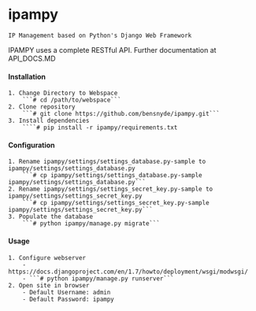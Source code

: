ipampy
======

    IP Management based on Python's Django Web Framework

IPAMPY uses a complete RESTful API. Further documentation at API_DOCS.MD

#### Installation
    1. Change Directory to Webspace
        ```# cd /path/to/webspace```
    2. Clone repository
        ```# git clone https://github.com/bensnyde/ipampy.git```
    3. Install dependencies
        ````# pip install -r ipampy/requirements.txt

#### Configuration
    1. Rename ipampy/settings/settings_database.py-sample to ipampy/settings/settings_database.py
        ```# cp ipampy/settings/settings_database.py-sample ipampy/settings/settings_database.py```
    2. Rename ipampy/settings/settings_secret_key.py-sample to ipampy/settings/settings_secret_key.py
    	```# cp ipampy/settings/settings_secret_key.py-sample ipampy/settings/settings_secret_key.py```
    3. Populate the database
        ```# python ipampy/manage.py migrate```

#### Usage
	1. Configure webserver
		- https://docs.djangoproject.com/en/1.7/howto/deployment/wsgi/modwsgi/
		- ```# python ipampy/manage.py runserver```
	2. Open site in browser
		- Default Username: admin
		- Default Password: ipampy
